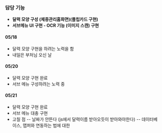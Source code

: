 ### 담당 기능

 - **달력 모양 구성 (체중관리홈화면)(플립카드 구현)**
 - **서브메뉴 UI 구현 - OCR 기능 (이미지 스캔) 구현**



#### 05/18

- 달력 모양 구현을 하려는 노력을 함
- 내일은 부처님 오신 날

#### 05/20

- 달력 모양 구현 완료
- 서브 메뉴 구성하려는 노력 중

#### 05/21

- 달력 모양 구현 완료
- 서브 메뉴 대충 구현
- 고칠 점
 --  날짜가 안뜬다 (js에서 달력이름 받아오듯이 받아와야한다)
 --  데이터베이스, 맵퍼와 연동하는 법에 대한 

